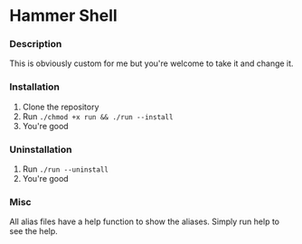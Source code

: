 # Hammer Shell

### Description
This is obviously custom for me but you're welcome to take it and change it. 

### Installation
1. Clone the repository
2. Run `./chmod +x run && ./run --install`
3. You're good

### Uninstallation
1. Run `./run --uninstall`
2. You're good

### Misc
All alias files have a help function to show the aliases. Simply run help<aliasFileName> to see the help.
